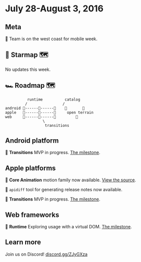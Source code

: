 # July 28-August 3, 2016

## Meta

📱 Team is on the west coast for mobile week.

## 🌟 Starmap 🗺

No updates this week.

## 🏎 Roadmap 🗺

              runtime          catalog
             /                /
    android 🎉------📝------🚩    🌱       🌱
    apple   🎉------📝------🚩     open terrain
    web     🎉------🚩------🚩         🌱
                     \
                      transitions

## Android platform

📝 **Transitions** MVP in progress. [The milestone](https://github.com/material-motion/material-motion-transitions-android/milestone/1).

## Apple platforms

🎉 **Core Animation** motion family now available. [View the source](https://github.com/material-motion/material-motion-family-coreanimation-swift).

🎉 `apidiff` tool for generating release notes now available.

📝 **Transitions** MVP in progress. [The milestone](https://github.com/material-motion/material-motion-transitions-objc/milestone/1).

## Web frameworks

📝 **Runtime** Exploring usage with a virtual DOM. [The milestone](https://github.com/material-motion/material-motion-experiments-js/milestone/2).  

## Learn more

Join us on Discord! [discord.gg/ZJyGXza](https://discord.gg/ZJyGXza)
